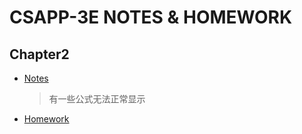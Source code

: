 # CSAPP-3E NOTES & HOMEWORK
## Chapter2
- [Notes](./chapter2_note.md)
    >有一些公式无法正常显示
- [Homework](./chapter2_homework)

